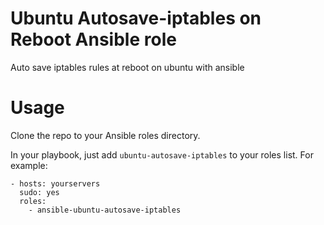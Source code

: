 Ubuntu Autosave-iptables on Reboot Ansible role
================================

Auto save iptables rules at reboot on ubuntu with ansible

Usage
================================
Clone the repo to your Ansible roles directory.

In your playbook, just add `ubuntu-autosave-iptables` to your roles list. For example:

	- hosts: yourservers
	  sudo: yes
	  roles:
	  	- ansible-ubuntu-autosave-iptables
